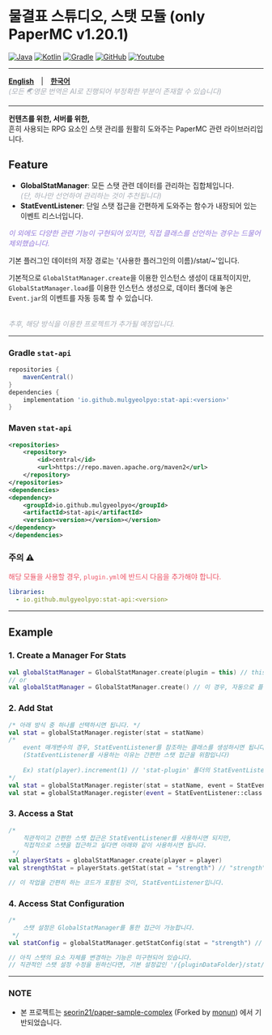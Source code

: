 # 물결표 스튜디오, 스탯 모듈 (only PaperMC v1.20.1)

[![Java](https://img.shields.io/badge/java-17-ED8B00.svg?logo=java)](https://www.azul.com/)
[![Kotlin](https://img.shields.io/badge/kotlin-2.1.0-585DEF.svg?logo=kotlin)](http://kotlinlang.org)
[![Gradle](https://img.shields.io/badge/gradle-8.2.1-02303A.svg?logo=gradle)](https://gradle.org)
[![GitHub](https://img.shields.io/github/license/seorin21/paper-sample-complex)](https://www.gnu.org/licenses/gpl-3.0.html)
[![Youtube](https://img.shields.io/badge/youtube-서린-red.svg?logo=youtube)](https://www.youtube.com/@seorin._.021)

<hr>

[**<u>English</u>**](../README.md)　|　[**<u>한국어</u>**](ko-KR.md)<br>
<span style="color: #A8AEB7">_(모든 🌏영문 번역은 AI로 진행되어 부정확한 부분이 존재할 수 있습니다)_</span>

<hr>

**컨텐츠를 위한, 서버를 위한,**<br>
흔히 사용되는 RPG 요소인 스탯 관리를 원활히 도와주는 PaperMC 관련 라이브러리입니다.

## Feature
- **GlobalStatManager**: 모든 스탯 관련 데이터를 관리하는 집합체입니다.<br>
    <span style="color: #A8AEB7">_(단, 하나만 선언하여 관리하는 것이 추천됩니다)_</span>
- **StatEventListener**: 단일 스탯 접근을 간편하게 도와주는 함수가 내장되어 있는 이벤트 리스너입니다.

<span style="color: #967BDC">_이 외에도 다양한 관련 기능이 구현되어 있지만, 직접 클래스를 선언하는 경우는 드물어 제외했습니다._</span>

기본 플러그인 데이터의 저장 경로는 '{사용한 플러그인의 이름}/stat/~'입니다.<br>

기본적으로 `GlobalStatManager.create`을 이용한 인스턴스 생성이 대표적이지만,<br>
`GlobalStatManager.load`를 이용한 인스턴스 생성으로, 데이터 폴더에 놓은 `Event.jar`의 이벤트를 자동 등록 할 수 있습니다. <br><br>

<span style="color: #A8AEB7">_추후, 해당 방식을 이용한 프로젝트가 추가될 예정입니다._</span>

<hr>

### Gradle `stat-api`

```groovy
repositories {
    mavenCentral()
}
dependencies {
    implementation 'io.github.mulgyeolpyo:stat-api:<version>'
}
```

### Maven `stat-api`
```xml
<repositories>
    <repository>
        <id>central</id>
        <url>https://repo.maven.apache.org/maven2</url>
    </repository>
</repositories>
<dependencies>
<dependency>
    <groupId>io.github.mulgyeolpyo</groupId>
    <artifactId>stat-api</artifactId>
    <version><version></version></version>
</dependency>
</dependencies>
```

### 주의 ⚠
<span style="color: #ED5466">해당 모듈을 사용할 경우, `plugin.yml`에 반드시 다음을 추가해야 합니다.</span>
```yaml
libraries:
  - io.github.mulgyeolpyo:stat-api:<version>
```

<hr>

## Example
### 1. Create a Manager For Stats
```kotlin
val globalStatManager = GlobalStatManager.create(plugin = this) // this에 플러그인 인스턴스가 들어가야 합니다.
// or 
val globalStatManager = GlobalStatManager.create() // 이 경우, 자동으로 플러그인 인스턴스를 찾습니다.
```

### 2. Add Stat
```kotlin
/* 아래 방식 중 하나를 선택하시면 됩니다. */
val stat = globalStatManager.register(stat = statName)
/* 
    event 매개변수의 경우, StatEventListener를 참조하는 클래스를 생성하시면 됩니다.  
    (StatEventListener를 사용하는 이유는 간편한 스탯 접근을 위함입니다)
    
    Ex) stat(player).increment(1) // 'stat-plugin' 폴더의 StatEventListener.kt 파일을 참고하세요.
*/
val stat = globalStatManager.register(stat = statName, event = StatEventListener::class.java)
val stat = globalStatManager.register(event = StatEventListener::class.java)
```

### 3. Access a Stat
```kotlin
/*
    직관적이고 간편한 스탯 접근은 StatEventListener를 사용하시면 되지만,
    직접적으로 스탯을 접근하고 싶다면 아래와 같이 사용하시면 됩니다.
 */
val playerStats = globalStatManager.create(player = player)
val strengthStat = playerStats.getStat(stat = "strength") // "strength"라는 이름의 스탯을 가져옵니다.

// 이 작업을 간편히 하는 코드가 포함된 것이, StatEventListener입니다.
```

### 4. Access Stat Configuration
```kotlin
/*
    스탯 설정은 GlobalStatManager를 통한 접근이 가능합니다.
 */
val statConfig = globalStatManager.getStatConfig(stat = "strength") // "strength"라는 이름의 스탯 설정을 가져옵니다.

// 아직 스탯의 요소 자체를 변경하는 기능은 미구현되어 있습니다.
// 직관적인 스탯 설정 수정을 원하신다면, 기본 설정값인 '/{pluginDataFolder}/stat/~'를 확인해보세요/
```

<hr>

### NOTE
- 본 프로젝트는 [seorin21/paper-sample-complex](https://github.com/seorin21/paper-sample-complex) (Forked by [monun](https://github.com/monun/paper-sample-complex)) 에서 기반되었습니다.